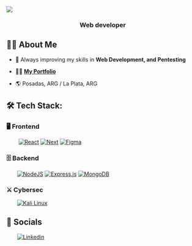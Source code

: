 <img src="https://capsule-render.vercel.app/api?type=waving&height=200&text=Leo%20Monz%C3%B3n&fontAlign=75&fontAlignY=40&color=0:caff00,100:00ecff&animation=fadeIn&fontColor=ffffff" />

<h3 align="center">Web developer</h3>


## 🙋‍♂️ About Me

- 🌱 Always improving my skills in **Web Development, and Pentesting**

- 👨‍💻 **[<a href="https://www.leomonzon.dev" target="_blank" rel="noreferrer" >My Portfolio</a>](#)**

- 🌎 Posadas, ARG / La Plata, ARG

## 🛠️ Tech Stack:



### 🖥 Frontend 

<div>
  &nbsp;&nbsp;&nbsp;&nbsp;&nbsp;&nbsp;&nbsp;
  <a href="#"><img  alt="React" src="https://img.shields.io/badge/react-%2320232a.svg?style=for-the-badge&logo=react&logoColor=%2361DAFB"/></a>
  <a href="#"><img  alt="Next" src="https://img.shields.io/badge/-Next.js-0A1A2F?style=for-the-badge&logo=next.js&color=black"/></a>
  <a href="#"><img  alt="Figma" src="https://img.shields.io/badge/-Figma-0A1A2F?style=for-the-badge&logo=figma&color=f76e5f&logoColor=white"/></a>

</div>
<a href=""></a>

### 🗄 Backend 

<div>
  &nbsp;&nbsp;&nbsp;&nbsp;&nbsp;&nbsp;&nbsp;<a href="#"><img  alt="NodeJS" src="https://img.shields.io/badge/node.js-%2343853D.svg?style=for-the-badge&logo=node-dot-js&logoColor=white"/></a>
  <a href="#"><img  alt="Express.js" src="https://img.shields.io/badge/express.js-%23404d59.svg?style=for-the-badge&logo=express&logoColor=%2361DAFB"/></a>
  <a href="#"><img  alt="MongoDB" src ="https://img.shields.io/badge/MongoDB-%234ea94b.svg?style=for-the-badge&logo=mongodb&logoColor=white"/></a>
</div>


### ⚔️ Cybersec 

<div>
  &nbsp;&nbsp;&nbsp;&nbsp;&nbsp;&nbsp;&nbsp;<a href="#"><img  alt="Kali Linux" src="https://img.shields.io/badge/Kali-268BEE?style=for-the-badge&logo=kalilinux&logoColor=white"/></a>
</div>

## 🤝 Socials

<div>
  &nbsp;&nbsp;&nbsp;&nbsp;&nbsp;&nbsp;&nbsp;<a href="https://www.linkedin.com/in/cristian-leonardo-barros-monzon/" target="_blank"><img  alt="Linkedin" src="https://img.shields.io/badge/linkedin-%230077B5.svg?style=for-the-badge&logo=linkedin&logoColor=white"/></a>
  
  
</div>
